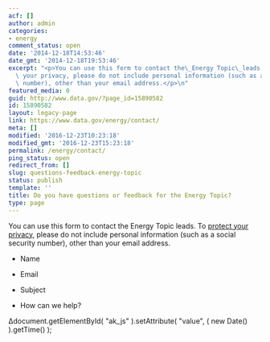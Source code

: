 ```yaml
---
acf: []
author: admin
categories:
- energy
comment_status: open
date: '2014-12-18T14:53:46'
date_gmt: '2014-12-18T19:53:46'
excerpt: "<p>You can use this form to contact the\_Energy Topic\_leads. To protect\
  \ your privacy, please do not include personal information (such as a social security\
  \ number), other than your email address.</p>\n"
featured_media: 0
guid: http://www.data.gov/?page_id=15890582
id: 15890582
layout: legacy-page
link: https://www.data.gov/energy/contact/
meta: []
modified: '2016-12-23T10:23:18'
modified_gmt: '2016-12-23T15:23:18'
permalink: /energy/contact/
ping_status: open
redirect_from: []
slug: questions-feedback-energy-topic
status: publish
template: ''
title: Do you have questions or feedback for the Energy Topic?
type: page
---
```

You can use this form to contact the Energy Topic leads. To [protect your privacy,](http://www.data.gov/privacy-policy) please do not include personal information (such as a social security number), other than your email address.




 













* Name


* Email




* Subject




* How can we help?








Δdocument.getElementById( "ak\_js" ).setAttribute( "value", ( new Date() ).getTime() );



